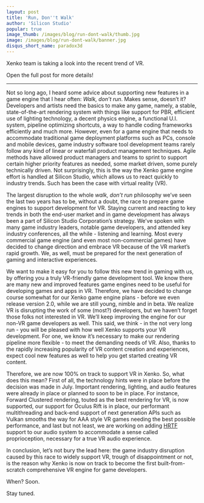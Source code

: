 ```yaml
---
layout: post
title: 'Run, Don''t Walk'
author: 'Silicon Studio'
popular: true
image_thumb: /images/blog/run-dont-walk/thumb.jpg
image: /images/blog/run-dont-walk/banner.jpg
disqus_short_name: paradox3d
---
```


Xenko team is taking a look into the recent trend of VR.

Open the full post for more details!

<!--more-->
 ---


Not so long ago, I heard some advice about supporting new features in a game engine that I hear often: *Walk, don’t run*. Makes sense, doesn’t it? Developers and artists need the basics to make any game, namely, a stable, state-of-the-art rendering system with things like support for PBR, efficient use of lighting technology, a decent physics engine, a functional U.I. system,  pipeline optimizing shortcuts, a way to handle coding frameworks efficiently and much more. However, even for a game engine that needs to accommodate traditional game deployment platforms such as PCs, console and mobile devices, game industry software tool development teams rarely follow any kind of linear or waterfall product management techniques. Agile methods have allowed product managers and teams to sprint to support certain higher priority features as needed, some market driven, some purely technically driven. Not surprisingly, this is the way the Xenko game engine effort is handled at Silicon Studio, which allows us to react quickly to industry trends. Such has been the case with virtual reality (VR).


The largest disruption to the whole *walk, don’t run* philosophy we’ve seen the last two years has to be, without a doubt, the race to prepare game engines to support development for VR. Staying current and reacting to key trends in both the end-user market and in game development has always been a part of Silicon Studio Corporation’s strategy. We’ve spoken with many game industry leaders, notable game developers, and attended key industry conferences, all the while - listening and learning. Most every commercial game engine (and even most non-commercial games) have decided to change direction and embrace VR because of the VR market’s rapid growth. We, as well, must be prepared for the next generation of gaming and interactive experiences. 


We want to make it easy for you to follow this new trend in gaming with us, by offering you a truly VR-friendly game development tool. We know there are many new and improved features game engines need to be useful for developing games and apps in VR. Therefore, we have decided to change course somewhat for our Xenko game engine plans - before we even release version 2.0, while we are still young, nimble and in beta. We realize VR is disrupting the work of some (most?) developers, but we haven’t forget those folks not interested in VR. We’ll keep improving the engine for our non-VR game developers as well. This said, we think - in the not very long run - you will be pleased with how well Xenko supports your VR development.  For one, we know it’s necessary to make our rendering pipeline more flexible - to meet the demanding needs of VR. Also, thanks to the rapidly increasing popularity of VR content creation and experiences, expect cool new features as well to help you get started creating VR content.


Therefore, we are now 100% on track to support VR in Xenko. So, what does this mean? First of all, the technology hints were in place before the decision was made in July. Important rendering, lighting, and audio features were already in place or planned to soon to be in place. For instance, Forward Clustered rendering, touted as the best rendering for VR, is now supported, our support for Oculus Rift is in place, our performant multithreading and back-end support of next generation APIs such as Vulkan smooths the way for AAA style VR games needing the best possible performance, and last but not least, we are working on adding [HRTF](http://www.bitoutsidethebox.com/shabda/hrtf-info/) support to our audio system to accommodate a sense called proprioception, necessary for a true VR audio experience.


In conclusion, let’s not bury the lead here: the game industry disruption caused by this race to widely support VR, trough of disappointment or not, is the reason why Xenko is now on track to become the first built-from-scratch comprehensive VR engine for game developers. 


When? Soon.


Stay tuned.